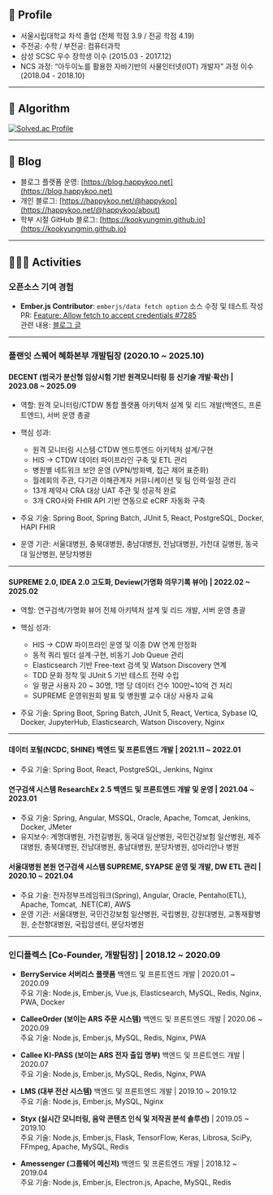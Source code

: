 ## 👤 Profile
- 서울시립대학교 차석 졸업 (전체 학점 3.9 / 전공 학점 4.19)
- 주전공: 수학 / 부전공: 컴퓨터과학
- 삼성 SCSC 우수 장학생 이수 (2015.03 - 2017.12)
- NCS 과정: “아두이노를 활용한 자바기반의 사물인터넷(IOT) 개발자” 과정 이수 (2018.04 - 2018.10)

---

## 📙 Algorithm
[![Solved.ac Profile](http://mazassumnida.wtf/api/v2/generate_badge?boj=gguri4549)](https://solved.ac/gguri4549)

---

## 📒 Blog
- 블로그 플랫폼 운영: [https://blog.happykoo.net](https://blog.happykoo.net)
- 개인 블로그: [https://happykoo.net/@happykoo](https://happykoo.net/@happykoo/about)
- 학부 시절 GitHub 블로그: [https://kookyungmin.github.io](https://kookyungmin.github.io)

---

## 🏃🏻‍♂️ Activities

### 오픈소스 기여 경험
- **Ember.js Contributor**: `emberjs/data fetch option` 소스 수정 및 테스트 작성  
  PR: [Feature: Allow fetch to accept credentials #7285](https://github.com/emberjs/data/pull/7285)  
  관련 내용: [블로그 글](https://happykoo.net/@happykoo/posts/196)

---

### 플랜잇 스퀘어 혜화본부 개발팀장 (2020.10 ~ 2025.10)

#### DECENT (범국가 분산형 임상시험 기반 원격모니터링 등 신기술 개발·확산) | 2023.08 ~ 2025.09
- 역할: 원격 모니터링/CTDW 통합 플랫폼 아키텍처 설계 및 리드 개발(백엔드, 프론트엔드), 서버 운영 총괄
- 핵심 성과:
  - 원격 모니터링 시스템·CTDW 엔드투엔드 아키텍처 설계/구현
  - HIS → CTDW 데이터 파이프라인 구축 및 ETL 관리
  - 병원별 네트워크 보안 운영 (VPN/방화벽, 접근 제어 표준화)
  - 월례회의 주관, 다기관 이해관계자 커뮤니케이션 및 팀 인력·일정 관리
  - 13개 제약사 CRA 대상 UAT 주관 및 성공적 완료
  - 3개 CRO사와 FHIR API 기반 연동으로 eCRF 자동화 구축

- 주요 기술: Spring Boot, Spring Batch, JUnit 5, React, PostgreSQL, Docker, HAPI FHIR  
- 운영 기관: 서울대병원, 충북대병원, 충남대병원, 전남대병원, 가천대 길병원, 동국대 일산병원, 분당차병원

---

#### SUPREME 2.0, IDEA 2.0 고도화, Deview(가명화 의무기록 뷰어) | 2022.02 ~ 2025.02
- 역할: 연구검색/가명화 뷰어 전체 아키텍처 설계 및 리드 개발, 서버 운영 총괄
- 핵심 성과:
  - HIS → CDW 파이프라인 운영 및 이종 DW 연계 안정화
  - 동적 쿼리 빌더 설계·구현, 비동기 Job Queue 관리
  - Elasticsearch 기반 Free-text 검색 및 Watson Discovery 연계
  - TDD 문화 정착 및 JUnit 5 기반 테스트 전략 수립
  - 일 평균 사용자 20 ~ 30명, 1명 당 데이터 건수 100만~10억 건 처리
  - SUPREME 운영위원회 발표 및 병원별 교수 대상 사용자 교육

- 주요 기술: Spring Boot, Spring Batch, JUnit 5, React, Vertica, Sybase IQ, Docker, JupyterHub, Elasticsearch, Watson Discovery, Nginx

---

#### 데이터 포털(NCDC, SHINE) 백엔드 및 프론트엔드 개발 | 2021.11 ~ 2022.01
- 주요 기술: Spring Boot, React, PostgreSQL, Jenkins, Nginx

#### 연구검색 시스템 ResearchEx 2.5 백엔드 및 프론트엔드 개발 및 운영 | 2021.04 ~ 2023.01
- 주요 기술: Spring, Angular, MSSQL, Oracle, Apache, Tomcat, Jenkins, Docker, JMeter  
- 유지보수: 계명대병원, 가천길병원, 동국대 일산병원, 국민건강보험 일산병원, 제주대병원, 충북대병원, 전남대병원, 충남대병원, 분당차병원, 성마리안나 병원

#### 서울대병원 본원 연구검색 시스템 SUPREME, SYAPSE 운영 및 개발, DW ETL 관리 | 2020.10 ~ 2021.04
- 주요 기술: 전자정부프레임워크(Spring), Angular, Oracle, Pentaho(ETL), Apache, Tomcat, .NET(C#), AWS  
- 운영 기관: 서울대병원, 국민건강보험 일산병원, 국립병원, 강원대병원, 교통재활병원, 순천향대병원, 국립암센터, 분당차병원

---

### 인디플렉스 [Co-Founder, 개발팀장] | 2018.12 ~ 2020.09

- **BerryService 서버리스 플랫폼** 백엔드 및 프론트엔드 개발 | 2020.01 ~ 2020.09  
  주요 기술: Node.js, Ember.js, Vue.js, Elasticsearch, MySQL, Redis, Nginx, PWA, Docker

- **CalleeOrder (보이는 ARS 주문 시스템)** 백엔드 및 프론트엔드 개발 | 2020.06 ~ 2020.09  
  주요 기술: Node.js, Ember.js, MySQL, Redis, Nginx, PWA

- **Callee KI-PASS (보이는 ARS 전자 출입 명부)** 백엔드 및 프론트엔드 개발 | 2020.07  
  주요 기술: Node.js, Ember.js, MySQL, Redis, Nginx, PWA

- **LMS (대부 전산 시스템)** 백엔드 및 프론트엔드 개발 | 2019.10 ~ 2019.12  
  주요 기술: Node.js, Ember.js, MySQL, Nginx

- **Styx (실시간 모니터링, 음악 콘텐츠 인식 및 저작권 분석 솔루션)** | 2019.05 ~ 2019.10  
  주요 기술: Node.js, Ember.js, Flask, TensorFlow, Keras, Librosa, SciPy, FFmpeg, Apache, MySQL, Redis

- **Amessenger (그룹웨어 메신저)** 백엔드 및 프론트엔드 개발 | 2018.12 ~ 2019.04  
  주요 기술: Node.js, Ember.js, Electron.js, Apache, MySQL, Redis
